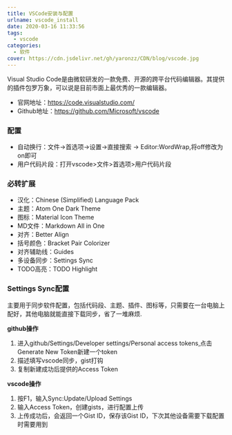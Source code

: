 ```yaml
---
title: VSCode安装与配置 
urlname: vscode_install
date: 2020-03-16 11:33:56
tags: 
  - vscode
categories:  
  - 软件
cover: https://cdn.jsdelivr.net/gh/yaronzz/CDN/blog/vscode.jpg
---
```


Visual Studio Code是由微软研发的一款免费、开源的跨平台代码编辑器。其提供的插件包罗万象，可以说是目前市面上最优秀的一款编辑器。
- 官网地址：https://code.visualstudio.com/
- Github地址：https://github.com/Microsoft/vscode

### 配置
- 自动换行：文件->首选项->设置->直接搜索 -> Editor:WordWrap,将off修改为on即可
- 用户代码片段：打开vscode>文件>首选项>用户代码片段

### 必转扩展
- 汉化：Chinese (Simplified) Language Pack
- 主题：Atom One Dark Theme
- 图标：Material Icon Theme
- MD文件：Markdown All in One
- 对齐：Better Align
- 括号颜色：Bracket Pair Colorizer
- 对齐辅助线：Guides
- 多设备同步：Settings Sync
- TODO高亮：TODO Highlight


### Settings Sync配置
主要用于同步软件配置，包括代码段、主题、插件、图标等，只需要在一台电脑上配好，其他电脑就能直接下载同步，省了一堆麻烦.

**github操作**
1. 进入github/Settings/Developer settings/Personal access tokens,点击Generate New Token新建一个token
2. 描述填写vscode同步，gist打钩
3. 复制新建成功后提供的Access Token

**vscode操作**
1. 按F1，输入Sync:Update/Upload Settings
2. 输入Access Token，创建gists，进行配置上传
3. 上传成功后，会返回一个Gist ID，保存该Gist ID，下次其他设备需要下载配置时需要用到

